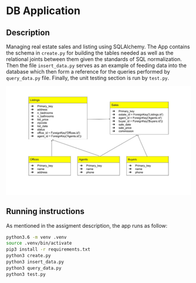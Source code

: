 # DB Application

## Description
Managing real estate sales and listing using SQLAlchemy. The App contains the schema in ```create.py``` for building the tables needed as well as the relational joints between them given the standards of SQL normalization. Then the file ```insert_data.py``` serves as an example of feeding data into the database which then form a reference for the queries performed by ```query_data.py``` file. Finally, the unit testing section is run by ```test.py```.  
  
![Github](https://github.com/Tahahaha7/Software_Development/blob/master/DB%20Application/relational%20table.jpg)

## Running instructions
As mentioned in the assigment description, the app runs as follow:
```bash
python3.6 -m venv .venv  
source .venv/bin/activate   
pip3 install -r requirements.txt  
python3 create.py  
python3 insert_data.py  
python3 query_data.py  
python3 test.py  
```
